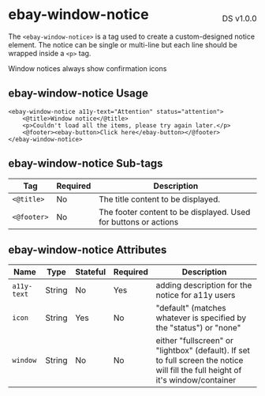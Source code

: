 <h1 style='display: flex; justify-content: space-between; align-items: center;'>
    <span>
        ebay-window-notice
    </span>
    <span style='font-weight: normal; font-size: medium; margin-bottom: -15px;'>
        DS v1.0.0
    </span>
</h1>

The `<ebay-window-notice>` is a tag used to create a custom-designed notice element. The notice can be single or multi-line but each line should be wrapped inside a `<p>` tag.

Window notices always show confirmation icons

## ebay-window-notice Usage

```marko
<ebay-window-notice a11y-text="Attention" status="attention">
    <@title>Window notice</@title>
    <p>Couldn't load all the items, please try again later.</p>
    <@footer><ebay-button>Click here</ebay-button></@footer>
</ebay-window-notice>
```

## ebay-window-notice Sub-tags

Tag | Required | Description
--- | --- | ---
`<@title>` | No | The title content to be displayed.
`<@footer>` | No | The footer content to be displayed. Used for buttons or actions

## ebay-window-notice Attributes

Name | Type | Stateful | Required | Description
--- | --- | --- | --- | ---
`a11y-text` | String | No | Yes | adding description for the notice for a11y users
`icon` | String | Yes | No | "default" (matches whatever is specified by the "status") or "none"
`window` | String | No | No | either "fullscreen" or "lightbox" (default). If set to full screen the notice will fill the full height of it's window/container

